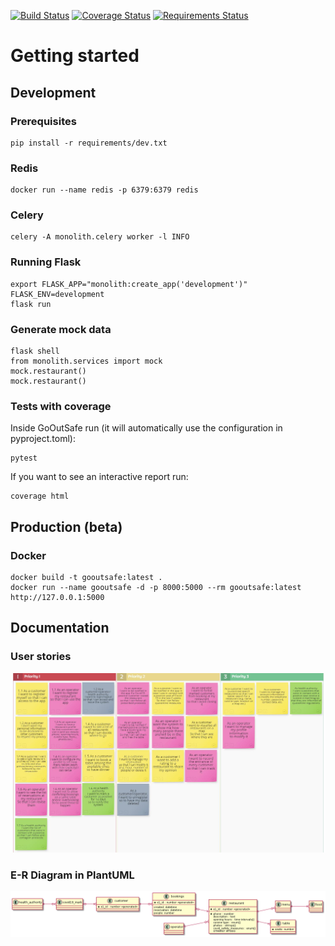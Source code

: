 [![Build Status](https://travis-ci.org/reuseman/GoOutSafe.svg?branch=main)](https://travis-ci.org/reuseman/GoOutSafe) [![Coverage Status](https://coveralls.io/repos/github/reuseman/GoOutSafe/badge.svg?branch=main)](https://coveralls.io/github/reuseman/GoOutSafe?branch=main) [![Requirements Status](https://requires.io/github/reuseman/GoOutSafe/requirements.svg?branch=main)](https://requires.io/github/reuseman/GoOutSafe/requirements/?branch=main)

# Getting started

## Development
### Prerequisites
    pip install -r requirements/dev.txt
    

### Redis
    docker run --name redis -p 6379:6379 redis

### Celery
    celery -A monolith.celery worker -l INFO

    
### Running Flask
    export FLASK_APP="monolith:create_app('development')" 
    FLASK_ENV=development
    flask run

### Generate mock data
    flask shell
    from monolith.services import mock
    mock.restaurant()
    mock.restaurant()

### Tests with coverage
Inside GoOutSafe run (it will automatically use the configuration in pyproject.toml):

    pytest

If you want to see an interactive report run:

    coverage html

## Production (beta)
### Docker
    docker build -t gooutsafe:latest . 
    docker run --name gooutsafe -d -p 8000:5000 --rm gooutsafe:latest
    http://127.0.0.1:5000


## Documentation
### User stories
![](docs/user-stories.png)

### E-R Diagram in PlantUML
![](docs/plantUML-er.png)